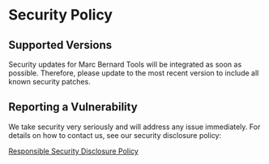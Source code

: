 # Security Policy

## Supported Versions

Security updates for Marc Bernard Tools will be integrated as soon as possible. Therefore, please update to the most recent version to include all known security patches.

## Reporting a Vulnerability

We take security very seriously and will address any issue immediately. For details on how to contact us, see our security disclosure policy:

[Responsible Security Disclosure Policy](https://marcbernardtools.com/about/security)
